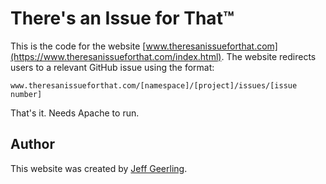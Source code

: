 # There's an Issue for That™

This is the code for the website [www.theresanissueforthat.com](https://www.theresanissueforthat.com/index.html). The website redirects users to a relevant GitHub issue using the format:

    www.theresanissueforthat.com/[namespace]/[project]/issues/[issue number]

That's it. Needs Apache to run.

## Author

This website was created by [Jeff Geerling](https://www.jeffgeerling.com).

